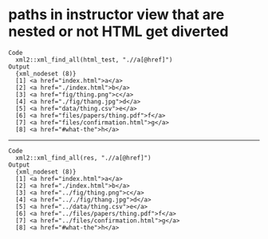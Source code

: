 # paths in instructor view that are nested or not HTML get diverted

    Code
      xml2::xml_find_all(html_test, ".//a[@href]")
    Output
      {xml_nodeset (8)}
      [1] <a href="index.html">a</a>
      [2] <a href="./index.html">b</a>
      [3] <a href="fig/thing.png">c</a>
      [4] <a href="./fig/thang.jpg">d</a>
      [5] <a href="data/thing.csv">e</a>
      [6] <a href="files/papers/thing.pdf">f</a>
      [7] <a href="files/confirmation.html">g</a>
      [8] <a href="#what-the">h</a>

---

    Code
      xml2::xml_find_all(res, ".//a[@href]")
    Output
      {xml_nodeset (8)}
      [1] <a href="index.html">a</a>
      [2] <a href="./index.html">b</a>
      [3] <a href="../fig/thing.png">c</a>
      [4] <a href=".././fig/thang.jpg">d</a>
      [5] <a href="../data/thing.csv">e</a>
      [6] <a href="../files/papers/thing.pdf">f</a>
      [7] <a href="../files/confirmation.html">g</a>
      [8] <a href="#what-the">h</a>

